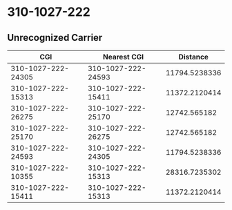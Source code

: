 # 310-1027-222
## Unrecognized Carrier


| CGI | Nearest CGI | Distance |
|-----|-------------|----------|
| 310-1027-222-24305 | 310-1027-222-24593 | 11794.5238336 |
| 310-1027-222-15313 | 310-1027-222-15411 | 11372.2120414 |
| 310-1027-222-26275 | 310-1027-222-25170 | 12742.565182 |
| 310-1027-222-25170 | 310-1027-222-26275 | 12742.565182 |
| 310-1027-222-24593 | 310-1027-222-24305 | 11794.5238336 |
| 310-1027-222-10355 | 310-1027-222-15313 | 28316.7235302 |
| 310-1027-222-15411 | 310-1027-222-15313 | 11372.2120414 |
